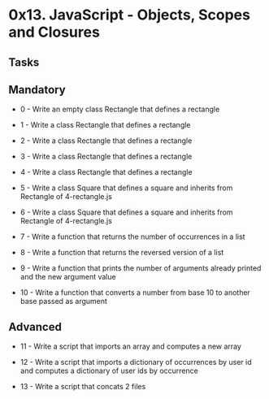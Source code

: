 # 0x13. JavaScript - Objects, Scopes and Closures

## Tasks 

## Mandatory

* 0 - Write an empty class Rectangle that defines a rectangle

* 1 - Write a class Rectangle that defines a rectangle

* 2 - Write a class Rectangle that defines a rectangle

* 3 - Write a class Rectangle that defines a rectangle

* 4 - Write a class Rectangle that defines a rectangle

* 5 - Write a class Square that defines a square and inherits from Rectangle of 4-rectangle.js

* 6 - Write a class Square that defines a square and inherits from Rectangle of 4-rectangle.js

* 7 - Write a function that returns the number of occurrences in a list

* 8 - Write a function that returns the reversed version of a list

* 9 - Write a function that prints the number of arguments already printed and the new argument value

* 10 - Write a function that converts a number from base 10 to another base passed as argument

## Advanced

* 11 - Write a script that imports an array and computes a new array

* 12 - Write a script that imports a dictionary of occurrences by user id and computes a dictionary of user ids by occurrence

* 13 - Write a script that concats 2 files